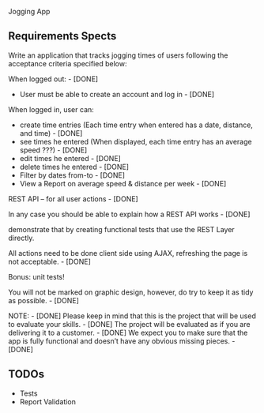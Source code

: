 Jogging App


Requirements Spects
--------------------

Write an application that tracks jogging times of users following the acceptance criteria specified below:

When logged out: - [DONE]
  * User must be able to create an account and log in - [DONE]

When logged in, user can:
  * create time entries (Each time entry when entered has a date, distance, and time) - [DONE]
  * see times he entered (When displayed, each time entry has an average speed ???) - [DONE]
  * edit times he entered - [DONE]
  * delete times he entered - [DONE]
  * Filter by dates from-to - [DONE]
  * View a Report on average speed & distance per week - [DONE]

REST API – for all user actions - [DONE]

In any case you should be able to explain how a REST API works - [DONE]

demonstrate that by creating functional tests that use the REST Layer directly.

All actions need to be done client side using AJAX, refreshing the page is not acceptable. - [DONE]

Bonus: unit tests!

You will not be marked on graphic design, however, do try to keep it as tidy as possible. - [DONE]

NOTE: - [DONE]
Please keep in mind that this is the project that will be used to evaluate your skills. - [DONE]
The project will be evaluated as if you are delivering it to a customer. - [DONE]
We expect you to make sure that the app is fully functional and doesn’t have any obvious missing pieces. - [DONE]



TODOs
-----
* Tests
* Report Validation



